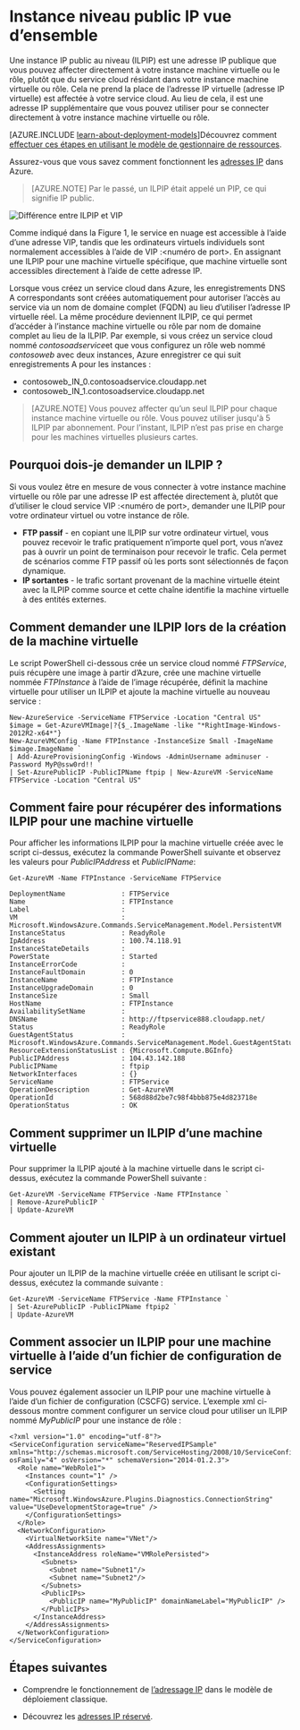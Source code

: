 <properties 
   pageTitle="Instance niveau IP Public (ILPIP) | Microsoft Azure"
   description="Présentation des ILPIP (PIP) et comment les gérer"
   services="virtual-network"
   documentationCenter="na"
   authors="jimdial"
   manager="carmonm"
   editor="tysonn" />
<tags 
   ms.service="virtual-network"
   ms.devlang="na"
   ms.topic="article"
   ms.tgt_pltfrm="na"
   ms.workload="infrastructure-services"
   ms.date="02/10/2016"
   ms.author="jdial" />

# <a name="instance-level-public-ip-overview"></a>Instance niveau public IP vue d’ensemble
Une instance IP public au niveau (ILPIP) est une adresse IP publique que vous pouvez affecter directement à votre instance machine virtuelle ou le rôle, plutôt que du service cloud résidant dans votre instance machine virtuelle ou rôle. Cela ne prend la place de l’adresse IP virtuelle (adresse IP virtuelle) est affectée à votre service cloud. Au lieu de cela, il est une adresse IP supplémentaire que vous pouvez utiliser pour se connecter directement à votre instance machine virtuelle ou rôle.

[AZURE.INCLUDE [learn-about-deployment-models](../../includes/learn-about-deployment-models-classic-include.md)]Découvrez comment [effectuer ces étapes en utilisant le modèle de gestionnaire de ressources](virtual-network-ip-addresses-overview-arm.md). 

Assurez-vous que vous savez comment fonctionnent les [adresses IP](virtual-network-ip-addresses-overview-classic.md) dans Azure.

>[AZURE.NOTE] Par le passé, un ILPIP était appelé un PIP, ce qui signifie IP public. 

![Différence entre ILPIP et VIP](./media/virtual-networks-instance-level-public-ip/Figure1.png)

Comme indiqué dans la Figure 1, le service en nuage est accessible à l’aide d’une adresse VIP, tandis que les ordinateurs virtuels individuels sont normalement accessibles à l’aide de VIP :&lt;numéro de port&gt;. En assignant une ILPIP pour une machine virtuelle spécifique, que machine virtuelle sont accessibles directement à l’aide de cette adresse IP.

Lorsque vous créez un service cloud dans Azure, les enregistrements DNS A correspondants sont créées automatiquement pour autoriser l’accès au service via un nom de domaine complet (FQDN) au lieu d’utiliser l’adresse IP virtuelle réel. La même procédure deviennent ILPIP, ce qui permet d’accéder à l’instance machine virtuelle ou rôle par nom de domaine complet au lieu de la ILPIP. Par exemple, si vous créez un service cloud nommé *contosoadservice*et que vous configurez un rôle web nommé *contosoweb* avec deux instances, Azure enregistrer ce qui suit enregistrements A pour les instances :

- contosoweb\_IN_0.contosoadservice.cloudapp.net
- contosoweb\_IN_1.contosoadservice.cloudapp.net 

>[AZURE.NOTE] Vous pouvez affecter qu’un seul ILPIP pour chaque instance machine virtuelle ou rôle. Vous pouvez utiliser jusqu'à 5 ILPIP par abonnement. Pour l’instant, ILPIP n’est pas prise en charge pour les machines virtuelles plusieurs cartes.

## <a name="why-should-i-request-an-ilpip"></a>Pourquoi dois-je demander un ILPIP ?
Si vous voulez être en mesure de vous connecter à votre instance machine virtuelle ou rôle par une adresse IP est affectée directement à, plutôt que d’utiliser le cloud service VIP :&lt;numéro de port&gt;, demander une ILPIP pour votre ordinateur virtuel ou votre instance de rôle.
- **FTP passif** - en copiant une ILPIP sur votre ordinateur virtuel, vous pouvez recevoir le trafic pratiquement n’importe quel port, vous n’avez pas à ouvrir un point de terminaison pour recevoir le trafic. Cela permet de scénarios comme FTP passif où les ports sont sélectionnés de façon dynamique.
- **IP sortantes** - le trafic sortant provenant de la machine virtuelle éteint avec la ILPIP comme source et cette chaîne identifie la machine virtuelle à des entités externes.

## <a name="how-to-request-an-ilpip-during-vm-creation"></a>Comment demander une ILPIP lors de la création de la machine virtuelle
Le script PowerShell ci-dessous crée un service cloud nommé *FTPService*, puis récupère une image à partir d’Azure, crée une machine virtuelle nommée *FTPInstance* à l’aide de l’image récupérée, définit la machine virtuelle pour utiliser un ILPIP et ajoute la machine virtuelle au nouveau service :

    New-AzureService -ServiceName FTPService -Location "Central US"
    $image = Get-AzureVMImage|?{$_.ImageName -like "*RightImage-Windows-2012R2-x64*"}
    New-AzureVMConfig -Name FTPInstance -InstanceSize Small -ImageName $image.ImageName `
  	| Add-AzureProvisioningConfig -Windows -AdminUsername adminuser -Password MyP@ssw0rd!! `
  	| Set-AzurePublicIP -PublicIPName ftpip | New-AzureVM -ServiceName FTPService -Location "Central US"

## <a name="how-to-retrieve-ilpip-information-for-a-vm"></a>Comment faire pour récupérer des informations ILPIP pour une machine virtuelle
Pour afficher les informations ILPIP pour la machine virtuelle créée avec le script ci-dessus, exécutez la commande PowerShell suivante et observez les valeurs pour *PublicIPAddress* et *PublicIPName*:

    Get-AzureVM -Name FTPInstance -ServiceName FTPService

    DeploymentName              : FTPService
    Name                        : FTPInstance
    Label                       : 
    VM                          : Microsoft.WindowsAzure.Commands.ServiceManagement.Model.PersistentVM
    InstanceStatus              : ReadyRole
    IpAddress                   : 100.74.118.91
    InstanceStateDetails        : 
    PowerState                  : Started
    InstanceErrorCode           : 
    InstanceFaultDomain         : 0
    InstanceName                : FTPInstance
    InstanceUpgradeDomain       : 0
    InstanceSize                : Small
    HostName                    : FTPInstance
    AvailabilitySetName         : 
    DNSName                     : http://ftpservice888.cloudapp.net/
    Status                      : ReadyRole
    GuestAgentStatus            : Microsoft.WindowsAzure.Commands.ServiceManagement.Model.GuestAgentStatus
    ResourceExtensionStatusList : {Microsoft.Compute.BGInfo}
    PublicIPAddress             : 104.43.142.188
    PublicIPName                : ftpip
    NetworkInterfaces           : {}
    ServiceName                 : FTPService
    OperationDescription        : Get-AzureVM
    OperationId                 : 568d88d2be7c98f4bbb875e4d823718e
    OperationStatus             : OK

## <a name="how-to-remove-an-ilpip-from-a-vm"></a>Comment supprimer un ILPIP d’une machine virtuelle
Pour supprimer la ILPIP ajouté à la machine virtuelle dans le script ci-dessus, exécutez la commande PowerShell suivante :
    
    Get-AzureVM -ServiceName FTPService -Name FTPInstance `
  	| Remove-AzurePublicIP `
  	| Update-AzureVM

## <a name="how-to-add-an-ilpip-to-an-existing-vm"></a>Comment ajouter un ILPIP à un ordinateur virtuel existant
Pour ajouter un ILPIP de la machine virtuelle créée en utilisant le script ci-dessus, exécutez la commande suivante :

    Get-AzureVM -ServiceName FTPService -Name FTPInstance `
  	| Set-AzurePublicIP -PublicIPName ftpip2 `
  	| Update-AzureVM

## <a name="how-to-associate-an-ilpip-to-a-vm-by-using-a-service-configuration-file"></a>Comment associer un ILPIP pour une machine virtuelle à l’aide d’un fichier de configuration de service
Vous pouvez également associer un ILPIP pour une machine virtuelle à l’aide d’un fichier de configuration (CSCFG) service. L’exemple xml ci-dessous montre comment configurer un service cloud pour utiliser un ILPIP nommé *MyPublicIP* pour une instance de rôle : 
    
    <?xml version="1.0" encoding="utf-8"?>
    <ServiceConfiguration serviceName="ReservedIPSample" xmlns="http://schemas.microsoft.com/ServiceHosting/2008/10/ServiceConfiguration" osFamily="4" osVersion="*" schemaVersion="2014-01.2.3">
      <Role name="WebRole1">
        <Instances count="1" />
        <ConfigurationSettings>
          <Setting name="Microsoft.WindowsAzure.Plugins.Diagnostics.ConnectionString" value="UseDevelopmentStorage=true" />
        </ConfigurationSettings>
      </Role>
      <NetworkConfiguration>
        <VirtualNetworkSite name="VNet"/>
        <AddressAssignments>
          <InstanceAddress roleName="VMRolePersisted">
            <Subnets>
              <Subnet name="Subnet1"/>
              <Subnet name="Subnet2"/>
            </Subnets>
            <PublicIPs>
              <PublicIP name="MyPublicIP" domainNameLabel="MyPublicIP" />
            </PublicIPs>
          </InstanceAddress>
        </AddressAssignments>
      </NetworkConfiguration>
    </ServiceConfiguration>

## <a name="next-steps"></a>Étapes suivantes

- Comprendre le fonctionnement de [l’adressage IP](virtual-network-ip-addresses-overview-classic.md) dans le modèle de déploiement classique.

- Découvrez les [adresses IP réservé](virtual-networks-reserved-public-ip.md).
 